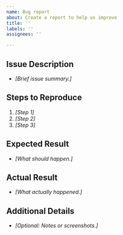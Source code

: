 ```yaml
---
name: Bug report
about: Create a report to help us improve
title: ''
labels: ''
assignees: ''

---
```


## Issue Description
* *[Brief issue summary.]*
## Steps to Reproduce
1. *[Step 1]*
2. *[Step 2]*
3. *[Step 3]*
## Expected Result
* *[What should happen.]*
## Actual Result
* *[What actually happened.]*
## Additional Details
* *[Optional: Notes or screenshots.]*
